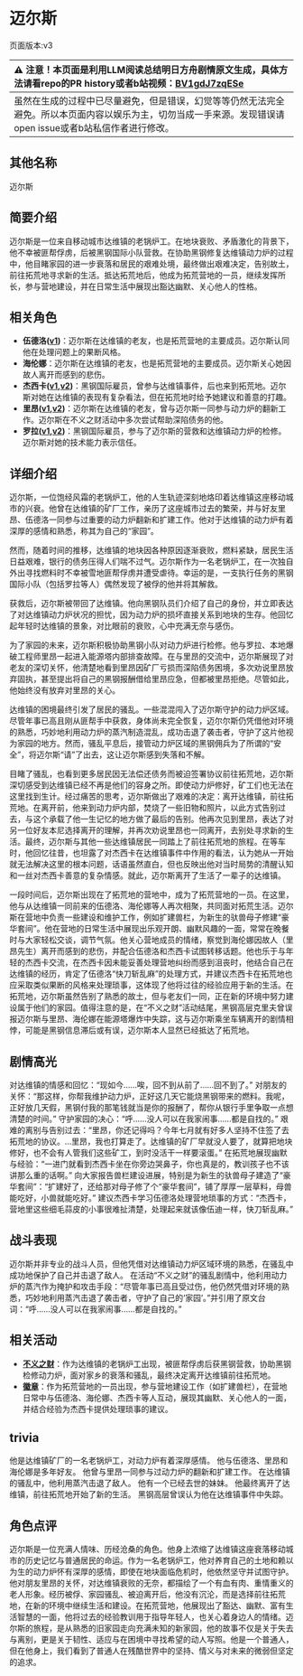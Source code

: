 # 迈尔斯
页面版本:v3
 

| :warning: 注意！本页面是利用LLM阅读总结明日方舟剧情原文生成，具体方法请看repo的PR history或者b站视频：[BV1gdJ7zqESe](https://www.bilibili.com/video/BV1gdJ7zqESe/)         |
|:----------------------------|
| 虽然在生成的过程中已尽量避免，但是错误，幻觉等等仍然无法完全避免。所以本页面内容以娱乐为主，切勿当成一手来源。发现错误请open issue或者b站私信作者进行修改。|



## 其他名称
迈尔斯
## 简要介绍
迈尔斯是一位来自移动城市达维镇的老锅炉工。在地块衰败、矛盾激化的背景下，他不幸被匪帮俘虏，后被黑钢国际小队营救。在协助黑钢修复达维镇动力炉的过程中，他目睹家园的进一步衰落和居民的艰难处境，最终做出艰难决定，告别故土，前往拓荒地寻求新的生活。抵达拓荒地后，他成为拓荒营地的一员，继续发挥所长，参与营地建设，并在日常生活中展现出豁达幽默、关心他人的性格。
## 相关角色
-   **伍德洛([v1](../chars/extended_char_wu_de_luo.md))**：迈尔斯在达维镇的老友，也是拓荒营地的主要成员。迈尔斯认同他在处理问题上的果断风格。
-   **海伦娜**：迈尔斯在达维镇的老友，也是拓荒营地的主要成员。迈尔斯关心她因故人离开而感到的悲伤。
-   **杰西卡([v1](../chars/char_235_jesica.md),[v2](char_235_jesica.md))**：黑钢国际雇员，曾参与达维镇事件，后也来到拓荒地。迈尔斯对她在达维镇的表现有复杂看法，但在拓荒地时给予她建议和善意的打趣。
-   **里昂([v1](../chars/extended_char_li_ang.md),[v2](extended_char_li_ang.md))**：迈尔斯在达维镇的老友，曾与迈尔斯一同参与动力炉的翻新工作。迈尔斯在不义之财活动中多次尝试帮助深陷债务的他。
-   **罗拉([v1](../chars/extended_char_luo_la.md),[v2](extended_char_luo_la.md))**：黑钢国际雇员，参与了迈尔斯的营救和达维镇动力炉的检修。迈尔斯对她的技术能力表示信任。
## 详细介绍
迈尔斯，一位饱经风霜的老锅炉工，他的人生轨迹深刻地烙印着达维镇这座移动城市的兴衰。他曾在达维镇的矿厂工作，亲历了这座城市过去的繁荣，并与好友里昂、伍德洛一同参与过重要的动力炉翻新和扩建工作。他对于达维镇的动力炉有着深厚的感情和熟悉，称其为自己的“家园”。

然而，随着时间的推移，达维镇的地块因各种原因逐渐衰败，燃料紧缺，居民生活日益艰难，银行的债务压得人们喘不过气。迈尔斯作为一名老锅炉工，在一次独自外出寻找燃料时不幸被雪地匪帮俘虏并遭受虐待。幸运的是，一支执行任务的黑钢国际小队（包括罗拉等人）偶然发现了被俘的他并将其解救。

获救后，迈尔斯被带回了达维镇。他向黑钢队员们介绍了自己的身份，并立即表达了对达维镇动力炉状况的担忧，因为动力炉的损坏直接关系到地块的生存。他回忆起年轻时达维镇的景象，对比眼前的衰败，心中充满无奈与感伤。

为了家园的未来，迈尔斯积极协助黑钢小队对动力炉进行检修。他与罗拉、本地爆破工程师里昂一起进入能源塔内部排查故障。在与里昂的交流中，迈尔斯展现了对老友的深切关怀，他清楚地看到里昂因矿厂亏损而深陷债务困境，多次劝说里昂放弃固执，甚至提出将自己的黑钢报酬借给里昂应急，但都被里昂拒绝。尽管如此，他始终没有放弃对里昂的关心。

达维镇的困境最终引发了居民的骚乱。一些混混闯入了迈尔斯守护的动力炉区域。尽管年事已高且刚从匪帮手中获救，身体尚未完全恢复，迈尔尔斯仍凭借他对环境的熟悉，巧妙地利用动力炉的蒸汽制造混乱，成功击退了袭击者，守护了这片他视为家园的地方。然而，骚乱平息后，接管动力炉区域的黑钢佣兵为了所谓的“安全”，将迈尔斯“请”了出去，这让迈尔斯感到失落和不解。

目睹了骚乱，也看到更多居民因无法偿还债务而被迫签署协议前往拓荒地，迈尔斯深切感受到达维镇已经不再是他们的容身之所。即使动力炉修好，矿工们也无法在这里找到生计。经过痛苦的思考，迈尔斯做出了艰难的决定：离开达维镇，前往拓荒地。在离开前，他来到动力炉内部，焚烧了一些旧物和照片，以此方式告别过去，与这个承载了他一生记忆的地方做了最后的告别。他再次见到里昂，表达了对另一位好友本尼选择离开的理解，并再次劝说里昂也一同离开，去别处寻求新的生活。最终，迈尔斯与其他一些达维镇居民一同踏上了前往拓荒地的旅程。在等车时，他回忆往昔，也坦露了对杰西卡在达维镇事件中作用的看法，认为她从一开始就无法解决这里的根本问题，话语虽然直白，但也反映出他对当时局势的清醒认知和一丝对杰西卡善意的复杂情感。就此，迈尔斯离开了生活了一辈子的达维镇。

一段时间后，迈尔斯出现在了拓荒地的营地中，成为了拓荒营地的一员。在这里，他与从达维镇一同前来的伍德洛、海伦娜等人再次相聚，共同面对拓荒生活。迈尔斯在营地中负责一些建设和维护工作，例如扩建兽栏，为新生的驮兽母子修建“豪华套间”。他在营地的日常生活中展现出乐观开朗、幽默风趣的一面，常常在晚餐时与大家轻松交谈，调节气氛。他关心营地成员的情绪，察觉到海伦娜因故人（里昂先生）离开而感到的悲伤，并配合伍德洛和杰西卡试图转移话题。他也乐于与年轻的杰西卡交流，在杰西卡因未能妥善处理营地纠纷而感到沮丧时，他结合自己在达维镇的经历，肯定了伍德洛“快刀斩乱麻”的处理方式，并建议杰西卡在拓荒地也应采取类似果断的风格来处理琐事，这体现了他将过往的经验应用于新的生活。在拓荒地，迈尔斯虽然告别了熟悉的故土，但与老友们一同，正在新的环境中努力建设属于他们的家园。值得注意的是，在“不义之财”活动结尾，黑钢高层克里夫曾误报迈尔斯与里昂、海伦娜在能源塔爆炸中失踪，这与迈尔斯乘坐车辆离开的剧情相悖，可能是黑钢信息滞后或有误，迈尔斯本人显然已经抵达了拓荒地。
## 剧情高光
对达维镇的情感和回忆：“现如今......唉，回不到从前了......回不到了。”
对朋友的关怀：“那这样，你帮我维护动力炉，正好这几天它能烧黑钢带来的燃料。我呢，正好放几天假，黑钢付我的那笔钱就当是你的报酬了，帮你从银行手里争取一点想清楚的时间。”
守护家园的决心：“呼......没人可以在我家闹事......都是自找的。”
艰难的离别与告别过去：“里昂，你还记得吗？今年七月就有好多人坚持不住签了去拓荒地的协议。...里昂，我也打算走了。达维镇的矿厂早就没人要了，就算把地块修好，也不会有人管我们这些矿工，到时没活干一样要滚蛋。”
在拓荒地展现幽默与经验：“一进门就看到杰西卡坐在你旁边哭鼻子，你也真是的，教训孩子也不该讲那么重的话啊。”
向大家报告兽栏建设进展，特别是为新生的驮兽母子建造了“豪华套间”：“扩建好了，还给那对母子修了个“豪华套间”，铺了厚厚一层草料，母兽能吃好，小兽就能吃好。”
建议杰西卡学习伍德洛处理营地琐事的方式：“杰西卡，营地里这些细毛蒜皮的小事很难扯清楚，处理起来就该像伍迪一样，快刀斩乱麻。”
## 战斗表现
迈尔斯并非专业的战斗人员，但他凭借对达维镇动力炉区域环境的熟悉，在骚乱中成功地保护了自己并击退了敌人。
在活动“不义之财”的骚乱剧情中，他利用动力炉的蒸汽作为掩护和攻击手段：“尽管年事已高且受过伤，他仍然凭借对环境的熟悉，巧妙地利用蒸汽击退了袭击者，守护了自己的‘家园’。”并引用了原文台词：“呼......没人可以在我家闹事......都是自找的。”
## 相关活动
-   **[不义之财](../stories/act28side.md)**：作为达维镇的老锅炉工出现，被匪帮俘虏后获黑钢营救，协助黑钢检修动力炉，面对家乡的衰落和骚乱，最终决定离开达维镇前往拓荒地。
-   **[徽章](../stories/story_jesca2_set_1.md)**：作为拓荒营地的一员出现，参与营地建设工作（如扩建兽栏），在营地日常中与伍德洛、海伦娜、杰西卡等人互动，展现其幽默、关心他人的一面，并结合经验为杰西卡提供处理琐事的建议。
## trivia
他是达维镇矿厂的一名老锅炉工，对动力炉有着深厚感情。
他与伍德洛、里昂和海伦娜是多年好友。
他曾与里昂一同参与过动力炉的翻新和扩建工作。
在达维镇的骚乱中，他利用蒸汽击退了敌人。
他有一个已经去世的妹妹。
他最终离开了达维镇，前往拓荒地开始了新的生活。
黑钢高层曾误认为他在达维镇事件中失踪。
## 角色点评
迈尔斯是一位充满人情味、历经沧桑的角色。他身上浓缩了达维镇这座衰落移动城市的历史记忆与普通居民的命运。作为一名老锅炉工，他对养育自己的土地和赖以为生的动力炉怀有深厚的感情，即使在地块面临危机时，他依然坚守并试图守护。他对朋友里昂的关怀，对达维镇衰败的无奈，都描绘了一个有血有肉、重情重义的老人形象。经历被俘、家园骚乱、被迫离开后，他没有沉沦，而是选择前往拓荒地，在新的环境中继续生活和建设。在拓荒营地，他展现出了豁达、幽默、富有生活智慧的一面，他将过去的经验教训用于指导年轻人，也关心着身边人的情绪。迈尔斯的旅程，是从熟悉的旧家园走向充满未知的新家园，他的故事不仅是关于失去与离别，更是关于韧性、适应与在困境中寻找希望的动人写照。他是一个普通人，但在他身上，我们看到了普通人在残酷世界中的坚持、情义与对未来的微弱但坚定的追求。